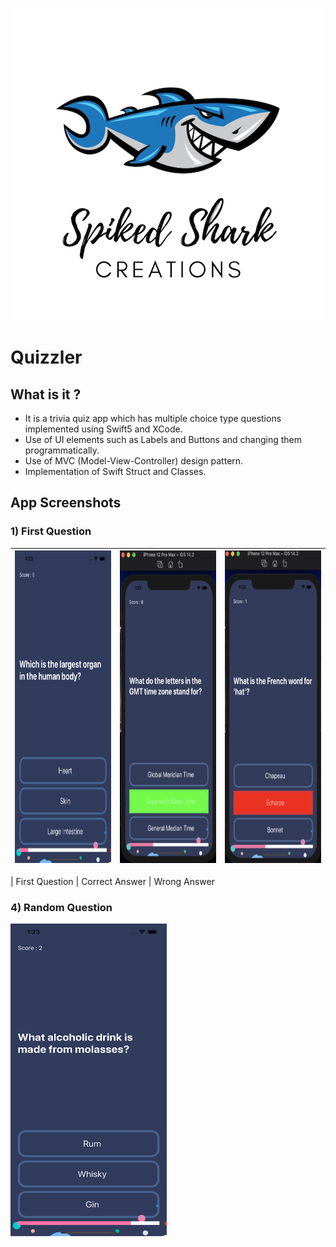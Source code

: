 
<p align="center">
    <img src="Documentation/Logo.png" height="500">
</p>

#  Quizzler

## What is it ?

* It is a trivia quiz app which has multiple choice type questions implemented using Swift5 and XCode. 
* Use of UI elements such as Labels and Buttons and changing them programmatically. 
* Use of MVC (Model-View-Controller) design pattern. 
* Implementation of Swift Struct and Classes.


## App Screenshots

### 1) First Question

 | <img src="Documentation/1stQ.png" width="250" height="500"> | <img src="Documentation/CorrectAnswer.png" width="250" height="500"> | <img src="Documentation/WrongAnswer.png" width="250" height="500"> |
 |:---:|:---:|:---:|
 
 | First Question | Correct Answer | Wrong Answer

### 4) Random Question
<img src="Documentation/RandomQ.png" width="250" height="500">
